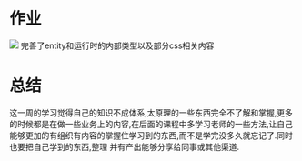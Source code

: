 # 作业 #
![](https://szq-private-test.oss-cn-beijing.aliyuncs.com/%E5%89%8D%E7%AB%AF%E8%AE%AD%E7%BB%83%E8%90%A5/Map%201.png)
完善了entity和运行时的内部类型以及部分css相关内容

# 总结 #
这一周的学习觉得自己的知识不成体系,太原理的一些东西完全不了解和掌握,更多的时候都是在做一些业务上的内容,在后面的课程中多学习老师的一些方法,让自己能够更加的有组织有内容的掌握住学习到的东西,而不是学完没多久就忘记了.同时也要把自己学到的东西,整理 并有产出能够分享给同事或其他渠道.